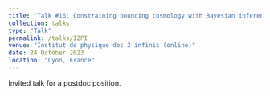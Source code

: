 ```yaml
---
title: "Talk #16: Constraining bouncing cosmology with Bayesian inference"
collection: talks
type: "Talk"
permalink: /talks/I2PI
venue: "Institut de physique des 2 infinis (online)"
date: 24 October 2023
location: "Lyon, France"
---
```


<style>
body {
text-align: justify}
</style>


Invited talk for a postdoc position.

